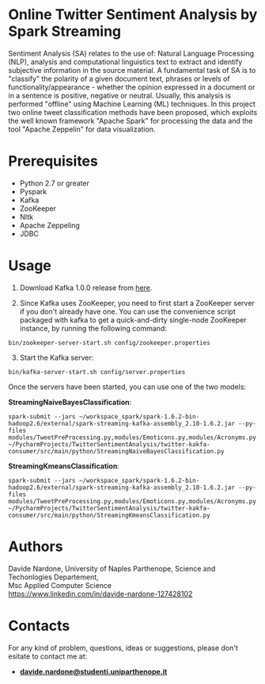 # Online Twitter Sentiment Analysis by Spark Streaming

Sentiment Analysis (SA) relates to the use of: Natural Language Processing (NLP), analysis and computational linguistics text to extract and identify subjective information in the source material. 
A fundamental task of SA is to "classify" the polarity of a given document text, phrases or levels of functionality/appearance - whether the opinion expressed in a document or in a sentence is positive, negative or neutral.
Usually, this analysis is performed "offline" using Machine Learning (ML) techniques. In this project two online tweet classification methods have been proposed, which exploits the well known framework "Apache Spark" for processing the data and the tool "Apache Zeppelin" for data visualization.


# Prerequisites

  - Python 2.7 or greater <br>
  - Pyspark
  - Kafka
  - ZooKeeper
  - Nltk
  - Apache Zeppeling
  - JDBC
  
# Usage

1. Download Kafka 1.0.0 release from [here](https://www.apache.org/dyn/closer.cgi?path=/kafka/1.0.0/kafka_2.11-1.0.0.tgz).

2. Since Kafka uses ZooKeeper, you need to first start a ZooKeeper server if you don't already have one. You can use the convenience script packaged with kafka to get a quick-and-dirty single-node ZooKeeper instance, by running the following command:

 `bin/zookeeper-server-start.sh config/zookeeper.properties`

3. Start the Kafka server:

 `bin/kafka-server-start.sh config/server.properties`

Once the servers have been started, you can use one of the two models:

**StreamingNaiveBayesClassification**:

`spark-submit
--jars ~/workspace_spark/spark-1.6.2-bin-hadoop2.6/external/spark-streaming-kafka-assembly_2.10-1.6.2.jar
--py-files modules/TweetPreProcessing.py,modules/Emoticons.py,modules/Acronyms.py ~/PycharmProjects/TwitterSentimentAnalysis/twitter-kakfa-consumer/src/main/python/StreamingNaiveBayesClassification.py`

**StreamingKmeansClassification**:

`spark-submit
--jars ~/workspace_spark/spark-1.6.2-bin-hadoop2.6/external/spark-streaming-kafka-assembly_2.10-1.6.2.jar
--py-files modules/TweetPreProcessing.py,modules/Emoticons.py,modules/Acronyms.py ~/PycharmProjects/TwitterSentimentAnalysis/twitter-kakfa-consumer/src/main/python/StreamingKmeansClassification.py`

# Authors

Davide Nardone, University of Naples Parthenope, Science and Techonlogies Departement,<br> Msc Applied Computer Science <br/>
https://www.linkedin.com/in/davide-nardone-127428102

# Contacts

For any kind of problem, questions, ideas or suggestions, please don't esitate to contact me at: 
- **davide.nardone@studenti.uniparthenope.it**
